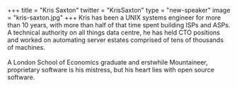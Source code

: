 +++
title = "Kris Saxton"
twitter = "KrisSaxton"
type = "new-speaker"
image = "kris-saxton.jpg"
+++
Kris has been a UNIX systems engineer for more than 10 years, with more than half of that time spent building ISPs and ASPs. A technical authority on all things data centre, he has held CTO positions and worked on automating server estates comprised of tens of thousands of machines. <br> <br> A London School of Economics graduate and erstwhile Mountaineer, proprietary software is his mistress, but his heart lies with open source software.